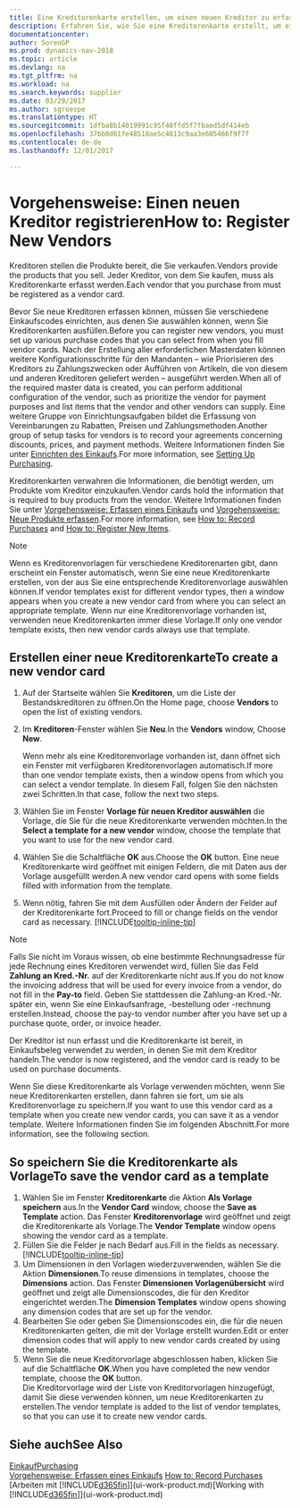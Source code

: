 ```yaml
---
title: Eine Kreditorenkarte erstellen, um einen neuen Kreditor zu erfassen
description: Erfahren Sie, wie Sie eine Kreditorenkarte erstellt, um einen neuen Kreditor oder einem Lieferanten zu erfassen.
documentationcenter: 
author: SorenGP
ms.prod: dynamics-nav-2018
ms.topic: article
ms.devlang: na
ms.tgt_pltfrm: na
ms.workload: na
ms.search.keywords: supplier
ms.date: 03/29/2017
ms.author: sgroespe
ms.translationtype: HT
ms.sourcegitcommit: 1dfba8b14019991c95f40ffd5f7fbaed5df414eb
ms.openlocfilehash: 37bb8d61fe48518ae5c4813c9aa3e605466f9f7f
ms.contentlocale: de-de
ms.lasthandoff: 12/01/2017

---
```

# <a name="how-to-register-new-vendors"></a><span data-ttu-id="6bf4d-103">Vorgehensweise: Einen neuen Kreditor registrieren</span><span class="sxs-lookup"><span data-stu-id="6bf4d-103">How to: Register New Vendors</span></span>
<span data-ttu-id="6bf4d-104">Kreditoren stellen die Produkte bereit, die Sie verkaufen.</span><span class="sxs-lookup"><span data-stu-id="6bf4d-104">Vendors provide the products that you sell.</span></span> <span data-ttu-id="6bf4d-105">Jeder Kreditor, von dem Sie kaufen, muss als Kreditorenkarte erfasst werden.</span><span class="sxs-lookup"><span data-stu-id="6bf4d-105">Each vendor that you purchase from must be registered as a vendor card.</span></span>

<span data-ttu-id="6bf4d-106">Bevor Sie neue Kreditoren erfassen können, müssen Sie verschiedene Einkaufscodes einrichten, aus denen Sie auswählen können, wenn Sie Kreditorenkarten ausfüllen.</span><span class="sxs-lookup"><span data-stu-id="6bf4d-106">Before you can register new vendors, you must set up various purchase codes that you can select from when you fill vendor cards.</span></span> <span data-ttu-id="6bf4d-107">Nach der Erstellung aller erforderlichen Masterdaten können weitere Konfigurationsschritte für den Mandanten – wie Priorisieren des Kreditors zu Zahlungszwecken oder Aufführen von Artikeln, die von diesem und anderen Kreditoren geliefert werden – ausgeführt werden.</span><span class="sxs-lookup"><span data-stu-id="6bf4d-107">When all of the required master data is created, you can perform additional configuration of the vendor, such as prioritize the vendor for payment purposes and list items that the vendor and other vendors can supply.</span></span> <span data-ttu-id="6bf4d-108">Eine weitere Gruppe von Einrichtungsaufgaben bildet die Erfassung von Vereinbarungen zu Rabatten, Preisen und Zahlungsmethoden.</span><span class="sxs-lookup"><span data-stu-id="6bf4d-108">Another group of setup tasks for vendors is to record your agreements concerning discounts, prices, and payment methods.</span></span> <span data-ttu-id="6bf4d-109">Weitere Informationen finden Sie unter [Einrichten des Einkaufs](purchasing-setup-purchasing.md).</span><span class="sxs-lookup"><span data-stu-id="6bf4d-109">For more information, see [Setting Up Purchasing](purchasing-setup-purchasing.md).</span></span>

<span data-ttu-id="6bf4d-110">Kreditorenkarten verwahren die Informationen, die benötigt werden, um Produkte vom Kreditor einzukaufen.</span><span class="sxs-lookup"><span data-stu-id="6bf4d-110">Vendor cards hold the information that is required to buy products from the vendor.</span></span> <span data-ttu-id="6bf4d-111">Weitere Informationen finden Sie unter [Vorgehensweise: Erfassen eines Einkaufs](purchasing-how-record-purchases.md) und [Vorgehensweise: Neue Produkte erfassen](inventory-how-register-new-items.md).</span><span class="sxs-lookup"><span data-stu-id="6bf4d-111">For more information, see [How to: Record Purchases](purchasing-how-record-purchases.md) and [How to: Register New Items](inventory-how-register-new-items.md).</span></span>

> [!NOTE]  
>   <span data-ttu-id="6bf4d-112">Wenn es Kreditorenvorlagen für verschiedene Kreditorenarten gibt, dann erscheint ein Fenster automatisch, wenn Sie eine neue Kreditorenkarte erstellen, von der aus Sie eine entsprechende Kreditorenvorlage auswählen können.</span><span class="sxs-lookup"><span data-stu-id="6bf4d-112">If vendor templates exist for different vendor types, then a window appears when you create a new vendor card from where you can select an appropriate template.</span></span> <span data-ttu-id="6bf4d-113">Wenn nur eine Kreditorenvorlage vorhanden ist, verwenden neue Kreditorenkarten immer diese Vorlage.</span><span class="sxs-lookup"><span data-stu-id="6bf4d-113">If only one vendor template exists, then new vendor cards always use that template.</span></span>

## <a name="to-create-a-new-vendor-card"></a><span data-ttu-id="6bf4d-114">Erstellen einer neue Kreditorenkarte</span><span class="sxs-lookup"><span data-stu-id="6bf4d-114">To create a new vendor card</span></span>
1. <span data-ttu-id="6bf4d-115">Auf der Startseite wählen Sie **Kreditoren**, um die Liste der Bestandskreditoren zu öffnen.</span><span class="sxs-lookup"><span data-stu-id="6bf4d-115">On the Home page, choose **Vendors** to open the list of existing vendors.</span></span>  
2. <span data-ttu-id="6bf4d-116">Im **Kreditoren**-Fenster wählen Sie **Neu**.</span><span class="sxs-lookup"><span data-stu-id="6bf4d-116">In the **Vendors** window, Choose **New**.</span></span>

    <span data-ttu-id="6bf4d-117">Wenn mehr als eine Kreditorenvorlage vorhanden ist, dann öffnet sich ein Fenster mit verfügbaren Kreditorenvorlagen automatisch.</span><span class="sxs-lookup"><span data-stu-id="6bf4d-117">If more than one vendor template exists, then a window opens from which you can select a vendor template.</span></span> <span data-ttu-id="6bf4d-118">In diesem Fall, folgen Sie den nächsten zwei Schritten.</span><span class="sxs-lookup"><span data-stu-id="6bf4d-118">In that case, follow the next two steps.</span></span>
3. <span data-ttu-id="6bf4d-119">Wählen Sie im Fenster **Vorlage für neuen Kreditor auswählen** die Vorlage, die Sie für die neue Kreditorenkarte verwenden möchten.</span><span class="sxs-lookup"><span data-stu-id="6bf4d-119">In the **Select a template for a new vendor** window, choose the template that you want to use for the new vendor card.</span></span>
4. <span data-ttu-id="6bf4d-120">Wählen Sie die Schaltfläche **OK** aus.</span><span class="sxs-lookup"><span data-stu-id="6bf4d-120">Choose the **OK** button.</span></span> <span data-ttu-id="6bf4d-121">Eine neue Kreditorenkarte wird geöffnet mit einigen Feldern, die mit Daten aus der Vorlage ausgefüllt werden.</span><span class="sxs-lookup"><span data-stu-id="6bf4d-121">A new vendor card opens with some fields filled with information from the template.</span></span>
5. <span data-ttu-id="6bf4d-122">Wenn nötig, fahren Sie mit dem Ausfüllen oder Ändern der Felder auf der Kreditorenkarte fort.</span><span class="sxs-lookup"><span data-stu-id="6bf4d-122">Proceed to fill or change fields on the vendor card as necessary.</span></span> [!INCLUDE[tooltip-inline-tip](includes/tooltip-inline-tip_md.md)]

> [!NOTE]  
>   <span data-ttu-id="6bf4d-123">Falls Sie nicht im Voraus wissen, ob eine bestimmte Rechnungsadresse für jede Rechnung eines Kreditoren verwendet wird, füllen Sie das Feld **Zahlung an Kred.-Nr.** auf der Kreditorenkarte nicht aus.</span><span class="sxs-lookup"><span data-stu-id="6bf4d-123">If you do not know the invoicing address that will be used for every invoice from a vendor, do not fill in the **Pay-to** field.</span></span> <span data-ttu-id="6bf4d-124">Geben Sie stattdessen die Zahlung-an Kred.-Nr. später ein, wenn Sie eine Einkaufsanfrage, -bestellung oder -rechnung erstellen.</span><span class="sxs-lookup"><span data-stu-id="6bf4d-124">Instead, choose the pay-to vendor number after you have set up a purchase quote, order, or invoice header.</span></span>

<span data-ttu-id="6bf4d-125">Der Kreditor ist nun erfasst und die Kreditorenkarte ist bereit, in Einkaufsbeleg verwendet zu werden, in denen Sie mit dem Kreditor handeln.</span><span class="sxs-lookup"><span data-stu-id="6bf4d-125">The vendor is now registered, and the vendor card is ready to be used on purchase documents.</span></span>

<span data-ttu-id="6bf4d-126">Wenn Sie diese Kreditorenkarte als Vorlage verwenden möchten, wenn Sie neue Kreditorenkarten erstellen, dann fahren sie fort, um sie als Kreditorenvorlage zu speichern.</span><span class="sxs-lookup"><span data-stu-id="6bf4d-126">If you want to use this vendor card as a template when you create new vendor cards, you can save it as a vendor template.</span></span> <span data-ttu-id="6bf4d-127">Weitere Informationen finden Sie im folgenden Abschnitt.</span><span class="sxs-lookup"><span data-stu-id="6bf4d-127">For more information, see the following section.</span></span>

## <a name="to-save-the-vendor-card-as-a-template"></a><span data-ttu-id="6bf4d-128">So speichern Sie die Kreditorenkarte als Vorlage</span><span class="sxs-lookup"><span data-stu-id="6bf4d-128">To save the vendor card as a template</span></span>
1. <span data-ttu-id="6bf4d-129">Wählen Sie im Fenster **Kreditorenkarte** die Aktion **Als Vorlage speichern** aus.</span><span class="sxs-lookup"><span data-stu-id="6bf4d-129">In the **Vendor Card** window, choose the **Save as Template** action.</span></span> <span data-ttu-id="6bf4d-130">Das Fenster **Kreditorenvorlage** wird geöffnet und zeigt die Kreditorenkarte als Vorlage.</span><span class="sxs-lookup"><span data-stu-id="6bf4d-130">The **Vendor Template** window opens showing the vendor card as a template.</span></span>
2. <span data-ttu-id="6bf4d-131">Füllen Sie die Felder je nach Bedarf aus.</span><span class="sxs-lookup"><span data-stu-id="6bf4d-131">Fill in the fields as necessary.</span></span> [!INCLUDE[tooltip-inline-tip](includes/tooltip-inline-tip_md.md)]
3. <span data-ttu-id="6bf4d-132">Um Dimensionen in den Vorlagen wiederzuverwenden, wählen Sie die Aktion **Dimensionen**.</span><span class="sxs-lookup"><span data-stu-id="6bf4d-132">To reuse dimensions in templates, choose the **Dimensions** action.</span></span> <span data-ttu-id="6bf4d-133">Das Fenster **Dimensionen Vorlagenübersicht** wird geöffnet und zeigt alle Dimensionscodes, die für den Kreditor eingerichtet werden.</span><span class="sxs-lookup"><span data-stu-id="6bf4d-133">The **Dimension Templates** window opens showing any dimension codes that are set up for the vendor.</span></span>
4. <span data-ttu-id="6bf4d-134">Bearbeiten Sie oder geben Sie Dimensionscodes ein, die für die neuen Kreditorenkarten gelten, die mit der Vorlage erstellt wurden.</span><span class="sxs-lookup"><span data-stu-id="6bf4d-134">Edit or enter dimension codes that will apply to new vendor cards created by using the template.</span></span>
5. <span data-ttu-id="6bf4d-135">Wenn Sie die neue Kreditorvorlage abgeschlossen haben, klicken Sie auf die Schaltfläche **OK**.</span><span class="sxs-lookup"><span data-stu-id="6bf4d-135">When you have completed the new vendor template, choose the **OK** button.</span></span>  
   <span data-ttu-id="6bf4d-136">Die Kreditorvorlage wird der Liste von Kreditorvorlagen hinzugefügt, damit Sie diese verwenden können, um neue Kreditorenkarten zu erstellen.</span><span class="sxs-lookup"><span data-stu-id="6bf4d-136">The vendor template is added to the list of vendor templates, so that you can use it to create new vendor cards.</span></span>

## <a name="see-also"></a><span data-ttu-id="6bf4d-137">Siehe auch</span><span class="sxs-lookup"><span data-stu-id="6bf4d-137">See Also</span></span>
[<span data-ttu-id="6bf4d-138">Einkauf</span><span class="sxs-lookup"><span data-stu-id="6bf4d-138">Purchasing</span></span>](purchasing-manage-purchasing.md)  
<span data-ttu-id="6bf4d-139">[Vorgehensweise: Erfassen eines Einkaufs](purchasing-how-record-purchases.md) </span><span class="sxs-lookup"><span data-stu-id="6bf4d-139">[How to: Record Purchases](purchasing-how-record-purchases.md) </span></span>  
<span data-ttu-id="6bf4d-140">[Arbeiten mit [!INCLUDE[d365fin](includes/d365fin_md.md)]](ui-work-product.md)</span><span class="sxs-lookup"><span data-stu-id="6bf4d-140">[Working with [!INCLUDE[d365fin](includes/d365fin_md.md)]](ui-work-product.md)</span></span>  

